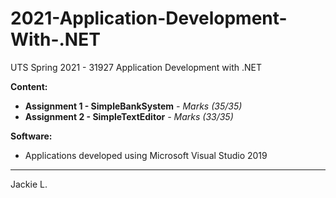 # 2021-Application-Development-With-.NET
UTS Spring 2021 - 31927 Application Development with .NET

**Content:**

- **Assignment 1 - SimpleBankSystem** *- Marks (35/35)*
- **Assignment 2 - SimpleTextEditor** *- Marks (33/35)*

**Software:**

- Applications developed using Microsoft Visual Studio 2019

------

Jackie L.
